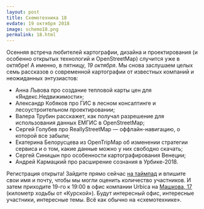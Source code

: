 ```yaml
---
layout: post
title: Схемотехника 18
evdate: 19 октября 2018
image: schemo18.png
permalink: 18.html
---
```

Осенняя встреча любителей картографии, дизайна и проектирования (и особенно открытых технологий и OpenStreetMap)
случится уже в октябре! А именно, в пятницу, *19 октября*. Мы снова заслушаем целых семь рассказов
о современной картографии от известных компаний и неожиданных энтузиастов:

* Анна Львова про создание тепловой карты цен для «Яндекс.Недвижимости»;
* Александр Кобяков про ГИС в лесном консалтинге и лесоустроительном проектировании;
* Валера Трубин расскажет, как получал разрешение для использования данных ЕМГИС в OpenStreetMap;
* Сергей Голубев про ReallyStreetMap — оффлайн-навигацию, о которой все забыли;
* Екатерина Белорусцева из OpenTripMap об изменении стратегии сервиса и о том, какие данные можно у них свободно скачать;
* Сергей Синицын про особенности картографирования Венеции;
* Андрей Кармацкий про расширение сознания в Урбике-2018.

Регистрация открыта! Зайдите прямо сейчас [на таймпад](https://iz.timepad.ru/event/823079/) и впишите
свои имя и почту, чтобы мы могли оценить количество участников. И затем приходите 19-го к 19:00 в офис компании Urbica на 
[Машкова, 17](http://myway.io/#/%25D1%2583%25D0%25BB%25D0%25B8%25D1%2586%25D0%25B0%2520%25D0%259C%25D0%25B0%25D1%2588%25D0%25BA%25D0%25BE%25D0%25B2%25D0%25B0%252C%252017%252C%2520%25D0%259C%25D0%25BE%25D1%2581%25D0%25BA%25D0%25B2%25D0%25B0%252C%2520%25D0%25A0%25D0%25BE%25D1%2581%25D1%2581%25D0%25B8%25D1%258F/0)
(километр ходьбы от «Курской»). Будут интересный офис, интересные участники, интересные темы.
Всё как обычно на «схемотехнике».
